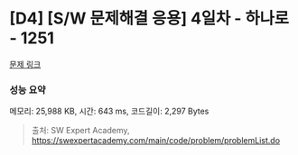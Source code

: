 # [D4] [S/W 문제해결 응용] 4일차 - 하나로 - 1251 

[문제 링크](https://swexpertacademy.com/main/code/problem/problemDetail.do?contestProbId=AV15StKqAQkCFAYD) 

### 성능 요약

메모리: 25,988 KB, 시간: 643 ms, 코드길이: 2,297 Bytes



> 출처: SW Expert Academy, https://swexpertacademy.com/main/code/problem/problemList.do